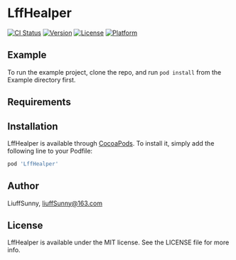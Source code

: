 # LffHealper

[![CI Status](https://img.shields.io/travis/LiuffSunny/LffHealper.svg?style=flat)](https://travis-ci.org/LiuffSunny/LffHealper)
[![Version](https://img.shields.io/cocoapods/v/LffHealper.svg?style=flat)](https://cocoapods.org/pods/LffHealper)
[![License](https://img.shields.io/cocoapods/l/LffHealper.svg?style=flat)](https://cocoapods.org/pods/LffHealper)
[![Platform](https://img.shields.io/cocoapods/p/LffHealper.svg?style=flat)](https://cocoapods.org/pods/LffHealper)

## Example

To run the example project, clone the repo, and run `pod install` from the Example directory first.

## Requirements

## Installation

LffHealper is available through [CocoaPods](https://cocoapods.org). To install
it, simply add the following line to your Podfile:

```ruby
pod 'LffHealper'
```

## Author

LiuffSunny, liuffSunny@163.com

## License

LffHealper is available under the MIT license. See the LICENSE file for more info.
